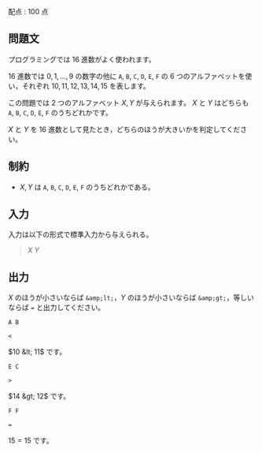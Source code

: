 配点 : $100$ 点

## 問題文

プログラミングでは $16$ 進数がよく使われます。

$16$ 進数では $0, 1, ..., 9$ の数字の他に `A`, `B`, `C`, `D`, `E`, `F` の $6$ つのアルファベットを使い，それぞれ $10, 11, 12, 13, 14, 15$ を表します。

この問題では $2$ つのアルファベット $X, Y$ が与えられます。
$X$ と $Y$ はどちらも `A`, `B`, `C`, `D`, `E`, `F` のうちどれかです。

$X$ と $Y$ を $16$ 進数として見たとき，どちらのほうが大きいかを判定してください。

## 制約

- $X, Y$ は `A`, `B`, `C`, `D`, `E`, `F` のうちどれかである。

## 入力

入力は以下の形式で標準入力から与えられる。

> $X$ $Y$

## 出力

$X$ のほうが小さいならば `&amp;lt;`，$Y$ のほうが小さいならば `&amp;gt;`，等しいならば `=` と出力してください。

```input1
A B
```

```output1
<
```

$10 &lt; 11$ です。

```input2
E C
```

```output2
>
```

$14 &gt; 12$ です。

```input3
F F
```

```output3
=
```

$15 = 15$ です。